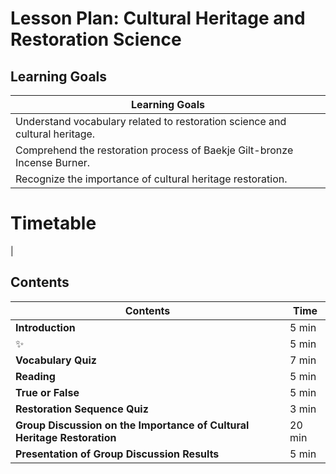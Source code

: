 
# Lesson Plan: Cultural Heritage and Restoration Science

## Learning Goals
| Learning Goals                                                      |
|---------------------------------------------------------------------------|
| Understand vocabulary related to restoration science and cultural heritage. |
| Comprehend the restoration process of Baekje Gilt-bronze Incense Burner.   |
| Recognize the importance of cultural heritage restoration.                |

# Timetable
|
## Contents
| Contents                                                                | Time |
|-------------------------------------------------------------------------|------|
| **Introduction**                                                        | 5 min |
| :sparkles:                                                        | 5 min |
| **Vocabulary Quiz**                                                     | 7 min |
| **Reading**                                                             | 5 min |
| **True or False**                                                       | 5 min |
| **Restoration Sequence Quiz**                                           | 3 min |
| **Group Discussion on the Importance of Cultural Heritage Restoration** | 20 min |
| **Presentation of Group Discussion Results**                            | 5 min |

